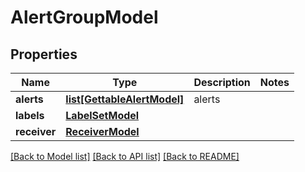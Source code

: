 # AlertGroupModel

## Properties
Name | Type | Description | Notes
------------ | ------------- | ------------- | -------------
**alerts** | [**list[GettableAlertModel]**](GettableAlertModel.md) | alerts | 
**labels** | [**LabelSetModel**](LabelSetModel.md) |  | 
**receiver** | [**ReceiverModel**](ReceiverModel.md) |  | 

[[Back to Model list]](../README.md#documentation-for-models) [[Back to API list]](../README.md#documentation-for-api-endpoints) [[Back to README]](../README.md)


